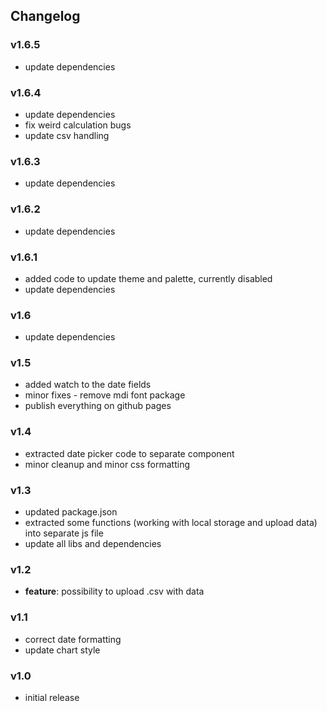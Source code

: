 ## Changelog

### v1.6.5
  - update dependencies

### v1.6.4
  - update dependencies
  - fix weird calculation bugs
  - update csv handling

### v1.6.3
  - update dependencies

### v1.6.2
  - update dependencies

### v1.6.1
  - added code to update theme and palette, currently disabled
  - update dependencies

### v1.6
  - update dependencies

### v1.5
  - added watch to the date fields
  - minor fixes - remove mdi font package
  - publish everything on github pages

### v1.4
  - extracted date picker code to separate component
  - minor cleanup and minor css formatting

### v1.3
  - updated package.json
  - extracted some functions (working with local storage and upload data) into separate js file
  - update all libs and dependencies

### v1.2
  - **feature**: possibility to upload .csv with data

### v1.1
  - correct date formatting
  - update chart style

### v1.0
  - initial release